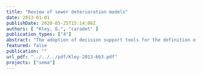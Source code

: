 ```yaml
---
title: "Review of sewer deterioration models"
date: 2013-01-01
publishDate: 2020-05-25T15:14:06Z
authors: [ "Kley, G.", "caradot" ]
publication_types: ["4"]
abstract: "The adoption of decision support tools for the definition of cost-effective strategies is seen to gain more importance in the coming years. This development is due for one part to the general degradation of the existing systems and for the other part to changes into the regulations and demands for more transparency in decision-making (Ana and Bauwens, 2007). A key element of decision support systems is the ability to assess and predict the remaining life of the assets (Marlow et al., 2009). For this purpose, deterioration models have been developed to understand and describe the sewer aging based on available CCTV inspections and a list of factors that influence the deterioration. This report first describes the potential sewer deterioration factors and analyzes a panel of literature case studies regarding the relevance of each factor on sewer deterioration. Results are hardly directly comparable, because of the different construction practices, historical backgrounds and environmental conditions of the networks investigated. However, some trends regarding the most significant factors may be identified. In most studies, the construction year and the material seem to be the most relevant factor to explain sewer aging. Pipe size, depth, location and sewer function show generally a medium significance on sewer deterioration. Pipe slope was found to have a low significance for the structural deterioration, but a high relevance on the hydraulic deterioration. The effect of other factors as pipe shape, pipe length, soil type, sewer bedding, presence of trees, installation method, standard of workmanship, joint type, and ground water level have been highlighted but rarely or never investigated. On a second step, this report presents three main approaches for sewer deterioration modeling: deterministic, statistical and artificial intelligence based models. The models can be further categorized into pipe group and pipe level models (Ana and Bauwens, 2010). Pipe group models (e.g. Cohort survival or Markov) can be used to predict the condition of a group of sewers or cohorts and are useful to support strategic asset management, i.e. the definition of long term strategies and budget requirements. These models enable to evaluate the efficiency of several scenarios at the network scale. Pipe level models (e.g. regression, discriminant analysis, neural networks) can be used to simulate the condition of each single pipe. They may be useful to set priorities and justify asset management operations. Pipe level models are tools that can support the utilities in the short and mid-term planning and determine at a finer resolution how, when, and where to rehabilitate sewers. Literature results indicate that cohort survival and Markov models are two useful approaches for modeling the degradation of pipe groups. However, the quality of prediction of these models depends highly on the availability of a large amount of inspection data. Extensive datasets are required to create representative sewer groups (cohorts) with sufficient inspected sewers in each condition state. Regression and Discriminant Analysis were tested on several case studies but showed pretty low prediction performances. Three main reasons could be (i) the non-validity of model assumptions, (ii) the biased distribution of the datasets in terms of number of samples for each condition state and (iii) the lack of data for important deterioration factors. Neural networks have proven to be successful tools for the prediction of the deterioration of individual pipes. However, they require (i) relatively complex and time-consuming training processes and (ii) extensive datasets of CCTV inspection and deterioration factors. Only very few case studies intended to evaluate the quality of prediction of these deterioration models. Furthermore, validation results are often contradictory and hardly comparable since (i) the data available for model calibration differ (percentage of CCTV available, type of deterioration factors available) and (ii) the metrics of the methodologies used to assess the quality of prediction differ. Thus, there is still no clear conclusion about the best modeling approach depending on the modeling purpose (pipe group or pipe level). There is also no clear conclusion regarding the quality of prediction that can be reached since in most case studies only a few percentages of CCTV data were available and many data regarding potential deterioration factors were missing. Further research work is needed in order to (i) identify the most appropriate modeling approach depending on the modeling purpose, (ii) understand the influence of CCTV data availability on the modeling results, (iii) analyze the influence of input data uncertainty (CCTV and deterioration factors) on the modeling processes and (iv) find out the optimum input data requirement (availability of CCTV data and deterioration factors) for model calibration."
featured: false
publication: ""
url_pdf: "../../../pdf/Kley-2013-663.pdf"
projects: ["sema"]
---
```


